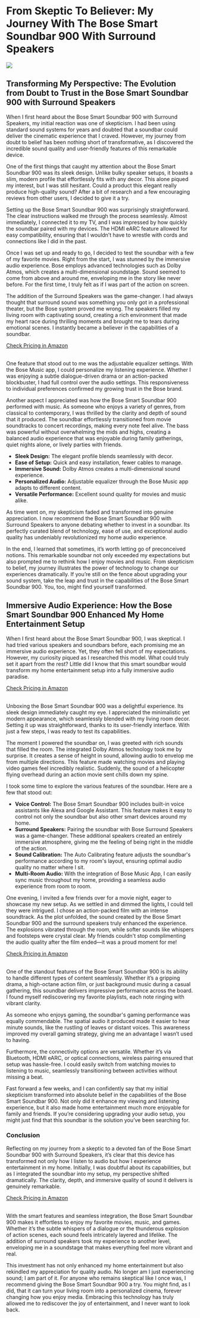 <h1>From Skeptic To Believer: My Journey With The Bose Smart Soundbar 900 With Surround Speakers</h1>
<p><img src="https://articleaigenerator.com/generated_image/From-Skeptic-to-Believer-My-Journey-With-the-Bose-Smart-Soundbar-900-with-Surround-Speakers-1741680653.png"></p>
<h2>Transforming My Perspective: The Evolution from Doubt to Trust in the Bose Smart Soundbar 900 with Surround Speakers</h2><p>When I first heard about the Bose Smart Soundbar 900 with Surround Speakers, my initial reaction was one of skepticism. I had been using standard sound systems for years and doubted that a soundbar could deliver the cinematic experience that I craved. However, my journey from doubt to belief has been nothing short of transformative, as I discovered the incredible sound quality and user-friendly features of this remarkable device.</p>
<p>One of the first things that caught my attention about the Bose Smart Soundbar 900 was its sleek design. Unlike bulky speaker setups, it boasts a slim, modern profile that effortlessly fits with any decor. This alone piqued my interest, but I was still hesitant. Could a product this elegant really produce high-quality sound? After a bit of research and a few encouraging reviews from other users, I decided to give it a try.</p>
<p>Setting up the Bose Smart Soundbar 900 was surprisingly straightforward. The clear instructions walked me through the process seamlessly. Almost immediately, I connected it to my TV, and I was impressed by how quickly the soundbar paired with my devices. The HDMI eARC feature allowed for easy compatibility, ensuring that I wouldn’t have to wrestle with cords and connections like I did in the past.</p>
<p>Once I was set up and ready to go, I decided to test the soundbar with a few of my favorite movies. Right from the start, I was stunned by the immersive audio experience. Bose employs advanced technologies such as Dolby Atmos, which creates a multi-dimensional soundstage. Sound seemed to come from above and around me, enveloping me in the story like never before. For the first time, I truly felt as if I was part of the action on screen.</p>
<p>The addition of the Surround Speakers was the game-changer. I had always thought that surround sound was something you only got in a professional theater, but the Bose system proved me wrong. The speakers filled my living room with captivating sound, creating a rich environment that made my heart race during thrilling moments and brought me to tears during emotional scenes. I instantly became a believer in the capabilities of a soundbar.</p>
<a href="https://amzn.to/41BIQxr
">Check Pricing in Amazon</a><br><br><p>One feature that stood out to me was the adjustable equalizer settings. With the Bose Music app, I could personalize my listening experience. Whether I was enjoying a subtle dialogue-driven drama or an action-packed blockbuster, I had full control over the audio settings. This responsiveness to individual preferences confirmed my growing trust in the Bose brand.</p>
<p>Another aspect I appreciated was how the Bose Smart Soundbar 900 performed with music. As someone who enjoys a variety of genres, from classical to contemporary, I was thrilled by the clarity and depth of sound that it produced. The soundbar effortlessly transitioned from movie soundtracks to concert recordings, making every note feel alive. The bass was powerful without overwhelming the mids and highs, creating a balanced audio experience that was enjoyable during family gatherings, quiet nights alone, or lively parties with friends.</p>
<ul>
  <li><strong>Sleek Design:</strong> The elegant profile blends seamlessly with decor.</li>
  <li><strong>Ease of Setup:</strong> Quick and easy installation, fewer cables to manage.</li>
  <li><strong>Immersive Sound:</strong> Dolby Atmos creates a multi-dimensional sound experience.</li>
  <li><strong>Personalized Audio:</strong> Adjustable equalizer through the Bose Music app adapts to different content.</li>
  <li><strong>Versatile Performance:</strong> Excellent sound quality for movies and music alike.</li>
</ul>
<p>As time went on, my skepticism faded and transformed into genuine appreciation. I now recommend the Bose Smart Soundbar 900 with Surround Speakers to anyone debating whether to invest in a soundbar. Its perfectly curated blend of technology, ease of use, and exceptional audio quality has undeniably revolutionized my home audio experience.</p>
<p>In the end, I learned that sometimes, it’s worth letting go of preconceived notions. This remarkable soundbar not only exceeded my expectations but also prompted me to rethink how I enjoy movies and music. From skepticism to belief, my journey illustrates the power of technology to change our experiences dramatically. If you’re still on the fence about upgrading your sound system, take the leap and trust in the capabilities of the Bose Smart Soundbar 900. You, too, might find yourself transformed.</p><h2>Immersive Audio Experience: How the Bose Smart Soundbar 900 Enhanced My Home Entertainment Setup</h2><p>When I first heard about the Bose Smart Soundbar 900, I was skeptical. I had tried various speakers and soundbars before, each promising me an immersive audio experience. Yet, they often fell short of my expectations. However, my curiosity piqued as I researched this model. What could truly set it apart from the rest? Little did I know that this smart soundbar would transform my home entertainment setup into a fully immersive audio paradise.</p>
<a href="https://amzn.to/41BIQxr
">Check Pricing in Amazon</a><br><br><p>Unboxing the Bose Smart Soundbar 900 was a delightful experience. Its sleek design immediately caught my eye. I appreciated the minimalistic yet modern appearance, which seamlessly blended with my living room decor. Setting it up was straightforward, thanks to its user-friendly interface. With just a few steps, I was ready to test its capabilities.</p>
<p>The moment I powered the soundbar on, I was greeted with rich sounds that filled the room. The integrated Dolby Atmos technology took me by surprise. It creates a sense of height in sound, allowing audio to envelop me from multiple directions. This feature made watching movies and playing video games feel incredibly realistic. Suddenly, the sound of a helicopter flying overhead during an action movie sent chills down my spine.</p>
<p>I took some time to explore the various features of the soundbar. Here are a few that stood out:</p>
<ul>
    <li><strong>Voice Control:</strong> The Bose Smart Soundbar 900 includes built-in voice assistants like Alexa and Google Assistant. This feature makes it easy to control not only the soundbar but also other smart devices around my home.</li>
    <li><strong>Surround Speakers:</strong> Pairing the soundbar with Bose Surround Speakers was a game-changer. These additional speakers created an entirely immersive atmosphere, giving me the feeling of being right in the middle of the action.</li>
    <li><strong>Sound Calibration:</strong> The Auto Calibrating feature adjusts the soundbar's performance according to my room's layout, ensuring optimal audio quality no matter where I sit.</li>
    <li><strong>Multi-Room Audio:</strong> With the integration of Bose Music App, I can easily sync music throughout my home, providing a seamless audio experience from room to room.</li>
</ul>
<p>One evening, I invited a few friends over for a movie night, eager to showcase my new setup. As we settled in and dimmed the lights, I could tell they were intrigued. I chose an action-packed film with an intense soundtrack. As the plot unfolded, the sound created by the Bose Smart Soundbar 900 and the surround speakers truly enhanced the experience. The explosions vibrated through the room, while softer sounds like whispers and footsteps were crystal clear. My friends couldn't stop complimenting the audio quality after the film ended—it was a proud moment for me!</p>
<a href="https://amzn.to/41BIQxr
">Check Pricing in Amazon</a><br><br><p>One of the standout features of the Bose Smart Soundbar 900 is its ability to handle different types of content seamlessly. Whether it’s a gripping drama, a high-octane action film, or just background music during a casual gathering, this soundbar delivers impressive performance across the board. I found myself rediscovering my favorite playlists, each note ringing with vibrant clarity.</p>
<p>As someone who enjoys gaming, the soundbar's gaming performance was equally commendable. The spatial audio it produced made it easier to hear minute sounds, like the rustling of leaves or distant voices. This awareness improved my overall gaming strategy, giving me an advantage I wasn’t used to having.</p>
<p>Furthermore, the connectivity options are versatile. Whether it’s via Bluetooth, HDMI eARC, or optical connections, wireless pairing ensured that setup was hassle-free. I could easily switch from watching movies to listening to music, seamlessly transitioning between activities without missing a beat.</p>
<p>Fast forward a few weeks, and I can confidently say that my initial skepticism transformed into absolute belief in the capabilities of the Bose Smart Soundbar 900. Not only did it enhance my viewing and listening experience, but it also made home entertainment much more enjoyable for family and friends. If you’re considering upgrading your audio setup, you might just find that this soundbar is the solution you’ve been searching for.</p><h3>Conclusion</h3><p>Reflecting on my journey from a skeptic to a devoted fan of the Bose Smart Soundbar 900 with Surround Speakers, it’s clear that this device has transformed not only how I listen to audio but how I experience entertainment in my home. Initially, I was doubtful about its capabilities, but as I integrated the soundbar into my setup, my perspective shifted dramatically. The clarity, depth, and immersive quality of sound it delivers is genuinely remarkable. </p>
<a href="https://amzn.to/41BIQxr
">Check Pricing in Amazon</a><br><br><p>With the smart features and seamless integration, the Bose Smart Soundbar 900 makes it effortless to enjoy my favorite movies, music, and games. Whether it’s the subtle whispers of a dialogue or the thunderous explosion of action scenes, each sound feels intricately layered and lifelike. The addition of surround speakers took my experience to another level, enveloping me in a soundstage that makes everything feel more vibrant and real.</p>
<p>This investment has not only enhanced my home entertainment but also rekindled my appreciation for quality audio. No longer am I just experiencing sound; I am part of it. For anyone who remains skeptical like I once was, I recommend giving the Bose Smart Soundbar 900 a try. You might find, as I did, that it can turn your living room into a personalized cinema, forever changing how you enjoy media. Embracing this technology has truly allowed me to rediscover the joy of entertainment, and I never want to look back.</p>
